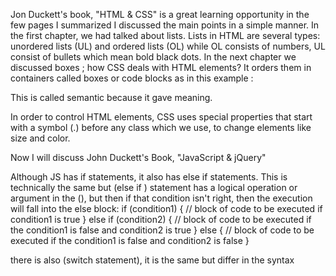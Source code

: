 Jon Duckett's book, "HTML & CSS" is a great learning opportunity in the few pages I summarized I discussed the main points in a simple manner. 
In the first chapter, we had talked about lists. Lists in HTML are several types: unordered lists (UL) and ordered lists (OL)
while OL consists of numbers, UL consist of bullets which mean bold black dots.
In the next chapter we discussed boxes ; how CSS deals with HTML elements? It orders them in containers called boxes or code blocks
as in this example :
<section>
</section>
 This is called semantic because it gave meaning.

In order to control HTML elements, CSS uses special properties that start with a symbol (.)
before any class which we use, to change elements like size and color.


Now I will discuss John Duckett's Book, "JavaScript & jQuery"

Although JS has if statements, it also has else if statements. This is technically the same  but  (else if ) statement has a logical operation or argument in the (), but then if that condition isn't right, then the execution will fall into the else block: 
 if (condition1) {
  //  block of code to be executed if condition1 is true
  } else if (condition2) {
  //  block of code to be executed if the condition1 is false and condition2 is true
  } else {
  //  block of code to be executed if the condition1 is false and condition2 is false
   }

there is also (switch statement), it is the same but differ in the syntax